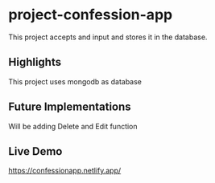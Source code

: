 # project-confession-app
This project accepts and input and stores it in the database.

## Highlights 
This project uses mongodb as database

## Future Implementations
Will be adding Delete and Edit function

## Live Demo
https://confessionapp.netlify.app/
